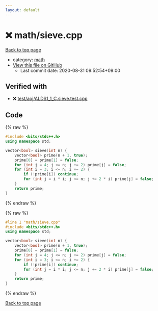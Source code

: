 ```yaml
---
layout: default
---
```


<!-- mathjax config similar to math.stackexchange -->
<script type="text/javascript" async
  src="https://cdnjs.cloudflare.com/ajax/libs/mathjax/2.7.5/MathJax.js?config=TeX-MML-AM_CHTML">
</script>
<script type="text/x-mathjax-config">
  MathJax.Hub.Config({
    TeX: { equationNumbers: { autoNumber: "AMS" }},
    tex2jax: {
      inlineMath: [ ['$','$'] ],
      processEscapes: true
    },
    "HTML-CSS": { matchFontHeight: false },
    displayAlign: "left",
    displayIndent: "2em"
  });
</script>

<script type="text/javascript" src="https://cdnjs.cloudflare.com/ajax/libs/jquery/3.4.1/jquery.min.js"></script>
<script src="https://cdn.jsdelivr.net/npm/jquery-balloon-js@1.1.2/jquery.balloon.min.js" integrity="sha256-ZEYs9VrgAeNuPvs15E39OsyOJaIkXEEt10fzxJ20+2I=" crossorigin="anonymous"></script>
<script type="text/javascript" src="../../assets/js/copy-button.js"></script>
<link rel="stylesheet" href="../../assets/css/copy-button.css" />


# :x: math/sieve.cpp

<a href="../../index.html">Back to top page</a>

* category: <a href="../../index.html#7e676e9e663beb40fd133f5ee24487c2">math</a>
* <a href="{{ site.github.repository_url }}/blob/master/math/sieve.cpp">View this file on GitHub</a>
    - Last commit date: 2020-08-31 09:52:54+09:00




## Verified with

* :x: <a href="../../verify/test/aoj/ALDS1_1_C.sieve.test.cpp.html">test/aoj/ALDS1_1_C.sieve.test.cpp</a>


## Code

<a id="unbundled"></a>
{% raw %}
```cpp
#include <bits/stdc++.h>
using namespace std;

vector<bool> sieve(int n) {
    vector<bool> prime(n + 1, true);
    prime[0] = prime[1] = false;
    for (int j = 4; j <= n; j += 2) prime[j] = false;
    for (int i = 3; i <= n; i += 2) {
        if (!prime[i]) continue;
        for (int j = i * i; j <= n; j += 2 * i) prime[j] = false;
    }
    return prime;
}
```
{% endraw %}

<a id="bundled"></a>
{% raw %}
```cpp
#line 1 "math/sieve.cpp"
#include <bits/stdc++.h>
using namespace std;

vector<bool> sieve(int n) {
    vector<bool> prime(n + 1, true);
    prime[0] = prime[1] = false;
    for (int j = 4; j <= n; j += 2) prime[j] = false;
    for (int i = 3; i <= n; i += 2) {
        if (!prime[i]) continue;
        for (int j = i * i; j <= n; j += 2 * i) prime[j] = false;
    }
    return prime;
}

```
{% endraw %}

<a href="../../index.html">Back to top page</a>


